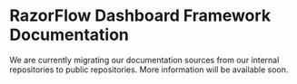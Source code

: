 RazorFlow Dashboard Framework Documentation
===========================================

We are currently migrating our documentation sources from our internal
repositories to public repositories. More information will be available
soon.
